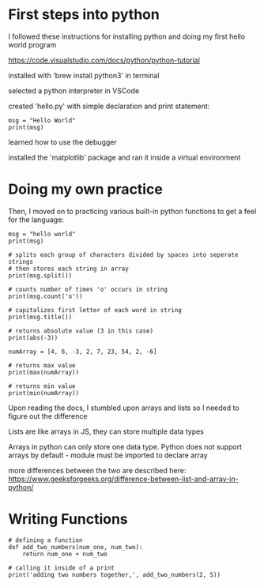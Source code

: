# First steps into python

I followed these instructions for installing python and doing my first hello world program

https://code.visualstudio.com/docs/python/python-tutorial

installed with 'brew install python3' in terminal

selected a python interpreter in VSCode

created 'hello.py' with simple declaration and print statement:

    msg = "Hello World"
    print(msg)

learned how to use the debugger

installed the 'matplotlib' package and ran it inside a virtual environment

# Doing my own practice

Then, I moved on to practicing various built-in python functions to get a feel for the language:

    msg = "hello world"
    print(msg)

    # splits each group of characters divided by spaces into seperate strings
    # then stores each string in array
    print(msg.split())

    # counts number of times 'o' occurs in string
    print(msg.count('o'))

    # capitalizes first letter of each word in string
    print(msg.title())

    # returns absolute value (3 in this case)
    print(abs(-3))

    numArray = [4, 6, -3, 2, 7, 23, 54, 2, -6]

    # returns max value
    print(max(numArray))

    # returns min value
    print(min(numArray))
    
Upon reading the docs, I stumbled upon arrays and lists so I needed to figure out the difference

Lists are like arrays in JS, they can store multiple data types

Arrays in python can only store one data type. Python does not support arrays by default - module must be imported to declare array

more differences between the two are described here: https://www.geeksforgeeks.org/difference-between-list-and-array-in-python/

# Writing Functions

    # defining a function
    def add_two_numbers(num_one, num_two):
        return num_one + num_two

    # calling it inside of a print
    print('adding two numbers together,', add_two_numbers(2, 5))
